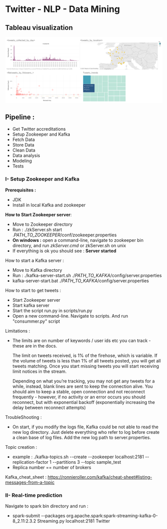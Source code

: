 # Twitter - NLP - Data Mining

## Tableau visualization 
![alt text](https://github.com/Anty45/FIL-ROUGE/blob/master/scripts/tableau_viz/Twitter%20%23tableau.png?raw=true)

## __Pipeline :__ 
* Get Twitter accreditations
* Setup Zookeeper and Kafka
* Fetch Data 
* Store Data 
* Clean Data 
* Data analysis
* Modeling 
* Tests

### I- Setup Zookeeper and Kafka

__Prerequisites :__
* JDK
* Install in local Kafka and zookeeper

__How to Start Zookeeper server__:

   * Move to Zookeeper directory
   * Run : ./zkServer.sh start ._PATH_TO_ZOOKEEPER_/conf/zookeeper.properties
   * __On windows :__ open a command-line, navigate to zookeeper bin directory, and run _zkServer.cmd_ or zkServer.sh on unix
   * If everything is ok you should see : __Server started__
   
How to start a Kafka server : 
   
   * Move to Kafka directory 
   * Run : ./kafka-server-start.sh ./_PATH_TO_KAFKA_/config/server.properties
   * kafka-server-start.bat  ./_PATH_TO_KAFKA_/config/server.properties 

How to start to get tweets  : 

   * Start Zookeeper server
   * Start kafka server
   * Start the script run.py in scripts/run.py
   * Open a new command-line. Navigate to scripts. And run "consummer.py" script

Limitations :

   * The limits are on number of keywords / user ids etc you can track - these are in the docs.
     
     The limit on tweets received, is 1% of the firehose, which is variable. If the volume of tweets is less than 1% of all tweets posted, you will get all tweets matching. Once you start missing tweets you will start receiving limit notices in the stream.
     
     Depending on what you’re tracking, you may not get any tweets for a while, instead, blank lines are sent to keep the connection alive. You should aim to keep a stable, open connection and not reconnect frequently - however, if no activity or an error occurs you should reconnect, but with exponential backoff (exponentially increasing the delay between reconnect attempts)

TroubleShooting : 

   * On start, if you modify the logs file, Kafka could be not able to read the new log directory. 
     Just delete everything who refer to log before create a clean base of log files. 
     Add the new log path to server.properties.

Topic creation : 

   * example : ./kafka-topics.sh --create --zookeeper localhost:2181 --replication-factor 1 --partitions 3 --topic sample_test
   * Replica number == number of brokers 

Kafka_cheat_sheet : https://ronnieroller.com/kafka/cheat-sheet#listing-messages-from-a-topic

### II- Real-time prediction

Navigate to spark bin directory and run :

* spark-submit --packages org.apache.spark:spark-streaming-kafka-0-8_2.11:2.3.2 Streaming.py localhost:2181 Twitter

